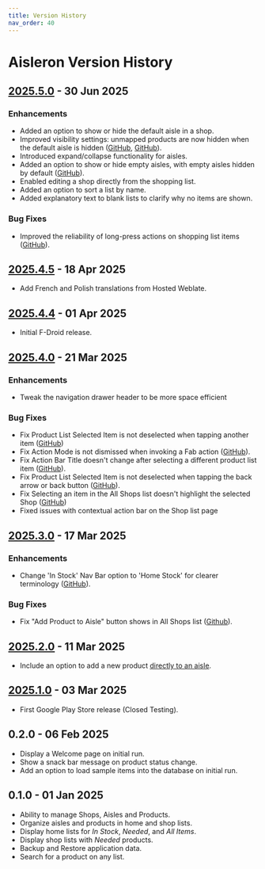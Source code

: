 ```yaml
---
title: Version History
nav_order: 40
---
```


# Aisleron Version History

## [2025.5.0](https://github.com/aisleron/aisleron/releases/tag/v2025.5.0) - 30 Jun 2025

### Enhancements
* Added an option to show or hide the default aisle in a shop.
* Improved visibility settings: unmapped products are now hidden when the default aisle is hidden ([GitHub](https://github.com/aisleron/aisleron/issues/21), [GitHub](https://github.com/aisleron/aisleron/issues/23)).
* Introduced expand/collapse functionality for aisles.
* Added an option to show or hide empty aisles, with empty aisles hidden by default ([GitHub](https://github.com/aisleron/aisleron/issues/18)).
* Enabled editing a shop directly from the shopping list.
* Added an option to sort a list by name.
* Added explanatory text to blank lists to clarify why no items are shown.

### Bug Fixes
* Improved the reliability of long-press actions on shopping list items ([GitHub](https://github.com/aisleron/aisleron/issues/20)).


## [2025.4.5](https://github.com/aisleron/aisleron/releases/tag/v2025.4.5) - 18 Apr 2025

* Add French and Polish translations from Hosted Weblate.

## [2025.4.4](https://github.com/aisleron/aisleron/releases/tag/v2025.4.4) - 01 Apr 2025

* Initial F-Droid release.

## [2025.4.0](https://github.com/aisleron/aisleron/releases/tag/v2025.4.0) - 21 Mar 2025

### Enhancements

* Tweak the navigation drawer header to be more space efficient

### Bug Fixes

* Fix Product List Selected Item is not deselected when tapping another item ([GitHub](https://github.com/aisleron/aisleron/issues/3))
* Fix Action Mode is not dismissed when invoking a Fab action ([GitHub](https://github.com/aisleron/aisleron/issues/7)).
* Fix Action Bar Title doesn't change after selecting a different product list item ([GitHub](https://github.com/aisleron/aisleron/issues/5)).
* Fix Product List Selected Item is not deselected when tapping the back arrow or back button ([GitHub](https://github.com/aisleron/aisleron/issues/4)).
* Fix Selecting an item in the All Shops list doesn't highlight the selected Shop ([GitHub](https://github.com/aisleron/aisleron/issues/6))
* Fixed issues with contextual action bar on the Shop list page

## [2025.3.0](https://github.com/aisleron/aisleron/releases/tag/v2025.3.0) - 17 Mar 2025

### Enhancements

* Change 'In Stock' Nav Bar option to 'Home Stock' for clearer terminology ([GitHub](https://github.com/aisleron/aisleron/issues/1)).

### Bug Fixes

* Fix "Add Product to Aisle" button shows in All Shops list ([Github](https://github.com/aisleron/aisleron/issues/2)).


## [2025.2.0](https://github.com/aisleron/aisleron/releases/tag/v2025.2.0) - 11 Mar 2025 
* Include an option to add a new product [directly to an aisle](/docs/documentation/manage-aisles#add-a-product-to-an-aisle).

## [2025.1.0](https://github.com/aisleron/aisleron/releases/tag/v2025.1.0) - 03 Mar 2025  
* First Google Play Store release (Closed Testing).

## 0.2.0 - 06 Feb 2025
* Display a Welcome page on initial run.
* Show a snack bar message on product status change. 
* Add an option to load sample items into the database on initial run.

## 0.1.0 - 01 Jan 2025
* Ability to manage Shops, Aisles and Products.
* Organize aisles and products in home and shop lists.
* Display home lists for *In Stock*, *Needed*, and *All Items*.
* Display shop lists with *Needed* products.
* Backup and Restore application data.
* Search for a product on any list.